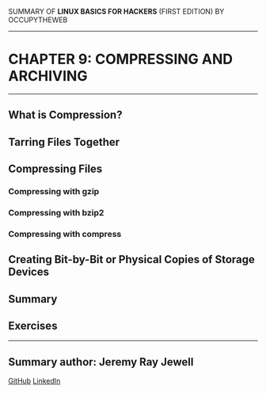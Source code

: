 SUMMARY OF 
**LINUX BASICS FOR HACKERS** 
(FIRST EDITION) BY OCCUPYTHEWEB

---

# CHAPTER 9: COMPRESSING AND ARCHIVING	

---

## What is Compression?

## Tarring Files Together

## Compressing Files

### Compressing with gzip

### Compressing with bzip2

### Compressing with compress

## Creating Bit-by-Bit or Physical Copies of Storage Devices

## Summary

## Exercises

---

## Summary author: **Jeremy Ray Jewell**
[GitHub](https://github.com/jeremyrayjewell)
[LinkedIn](https://www.linkedin.com/in/jeremyrayjewell)
